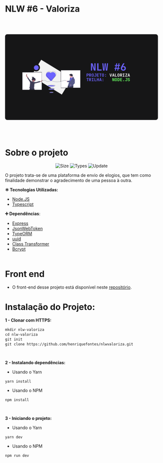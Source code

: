 # NLW #6 - Valoriza

<br><br>

<p align="center">
  <img src="banner.png" style="border-radius: 7px">
</p>

<br><br>

# Sobre o projeto

<div align="center">

![Size](https://img.shields.io/github/repo-size/henriquefontes/nlwvaloriza?color=6c63ff) 
![Types](https://img.shields.io/npm/types/typescript?color=6c63ff)
![Update](https://img.shields.io/github/last-commit/henriquefontes/nlwvaloriza?color=6c63ff)

</div>



O projeto trata-se de uma plataforma de envio de elogios, que tem como finalidade demonstrar o agradecimento de uma pessoa à outra.

**⚛️ Tecnologias Utilizadas:**

- [Node.JS](https://nodejs.org/)
- [Typescript](https://www.typescriptlang.org)

**➕ Dependências**:

- [Express](expressjs.com)
- [JsonWebToken](https://jwt.io)
- [TypeORM](https://typeorm.io)
- [uuid](https://github.com/uuidjs/uuid)
- [Class Transformer](https://github.com/typestack/class-transformer)
- [Bcrypt](https://github.com/kelektiv/node.bcrypt.js/)
<br><br>

# Front end

- O front-end desse projeto está disponível neste [repositório](https://github.com/henriquefontes/nlwvaloriza-front).

# Instalação do Projeto:

**1 - Clonar com HTTPS:**
<br>

```
mkdir nlw-valoriza
cd nlw-valoriza
git init
git clone https://github.com/henriquefontes/nlwvaloriza.git
```
<br>

**2 - Instalando dependências:**
- Usando o Yarn

```
yarn install
```
- Usando o NPM

```
npm install
```
<br>

**3 - Iniciando o projeto:**

- Usando o Yarn

```
yarn dev
```
- Usando o NPM

```
npm run dev
```
<br>

